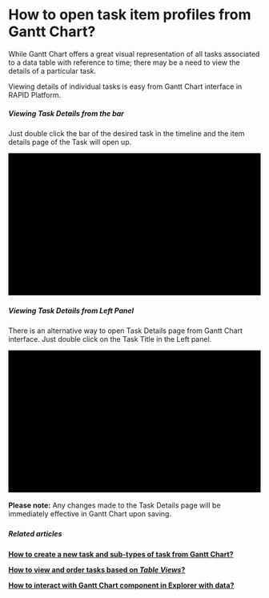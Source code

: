 # How to open task item profiles from Gantt Chart?

While Gantt Chart offers a great visual representation of all tasks associated to a data table with reference to time; there may be a need to view the details of a particular task.

Viewing details of individual tasks is easy from Gantt Chart interface in RAPID Platform.

##### **Viewing Task Details from the bar**

Just double click the bar of the desired task in the timeline and the item details page of the Task will open up.

![Details from bar](6UPg4ZO5BeboJRsZ-details-from-bar-480p-230914.gif)

##### **Viewing Task Details from Left Panel**

There is an alternative way to open Task Details page from Gantt Chart interface. Just double click on the Task Title in the Left panel.

![Details from left panel](lBcvSNgJuBEVC19v-details-from-left-panel-480p-230914.gif)

**Please note:** Any changes made to the Task Details page will be immediately effective in Gantt Chart upon saving.

#####  

##### **Related articles**

**[How to create a new task and sub-types of task from Gantt Chart?](https://docs.rapidplatform.com/books/experiences-oxn/page/how-to-create-a-new-task-and-sub-types-of-task-from-gantt-chart "How to create a new task and sub-types of task from Gantt Chart?")**

**[How to view and order tasks based on *Table Views*?](https://docs.rapidplatform.com/books/experiences-oxn/page/how-to-view-and-order-tasks-based-on-table-views-in-a-gantt-chart "How to view and order tasks based on Table views in a Gantt Chart?")**

**[How to interact with Gantt Chart component in Explorer with data?](https://docs.rapidplatform.com/books/experiences-oxn/page/how-to-interact-with-a-gantt-chart "How to interact with a Gantt Chart?")**
